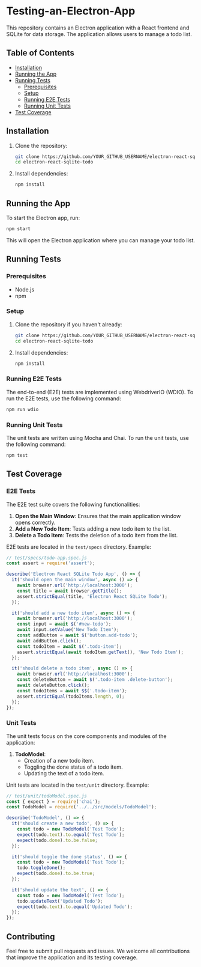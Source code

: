 # Testing-an-Electron-App


This repository contains an Electron application with a React frontend and SQLite for data storage. The application allows users to manage a todo list.

## Table of Contents
- [Installation](#installation)
- [Running the App](#running-the-app)
- [Running Tests](#running-tests)
  - [Prerequisites](#prerequisites)
  - [Setup](#setup)
  - [Running E2E Tests](#running-e2e-tests)
  - [Running Unit Tests](#running-unit-tests)
- [Test Coverage](#test-coverage)

## Installation

1. Clone the repository:
   ```sh
   git clone https://github.com/YOUR_GITHUB_USERNAME/electron-react-sqlite-todo.git
   cd electron-react-sqlite-todo
   ```

2. Install dependencies:
   ```sh
   npm install
   ```

## Running the App

To start the Electron app, run:
```sh
npm start
```

This will open the Electron application where you can manage your todo list.

## Running Tests

### Prerequisites

- Node.js
- npm

### Setup

1. Clone the repository if you haven't already:
   ```sh
   git clone https://github.com/YOUR_GITHUB_USERNAME/electron-react-sqlite-todo.git
   cd electron-react-sqlite-todo
   ```
2. Install dependencies:
   ```sh
   npm install
   ```

### Running E2E Tests

The end-to-end (E2E) tests are implemented using WebdriverIO (WDIO). To run the E2E tests, use the following command:
```sh
npm run wdio
```

### Running Unit Tests

The unit tests are written using Mocha and Chai. To run the unit tests, use the following command:
```sh
npm test
```

## Test Coverage

### E2E Tests

The E2E test suite covers the following functionalities:

1. **Open the Main Window**: Ensures that the main application window opens correctly.
2. **Add a New Todo Item**: Tests adding a new todo item to the list.
3. **Delete a Todo Item**: Tests the deletion of a todo item from the list.

E2E tests are located in the `test/specs` directory. Example:
```js
// test/specs/todo-app.spec.js
const assert = require('assert');

describe('Electron React SQLite Todo App', () => {
  it('should open the main window', async () => {
    await browser.url('http://localhost:3000');
    const title = await browser.getTitle();
    assert.strictEqual(title, 'Electron React SQLite Todo');
  });

  it('should add a new todo item', async () => {
    await browser.url('http://localhost:3000');
    const input = await $('#new-todo');
    await input.setValue('New Todo Item');
    const addButton = await $('button.add-todo');
    await addButton.click();
    const todoItem = await $('.todo-item');
    assert.strictEqual(await todoItem.getText(), 'New Todo Item');
  });

  it('should delete a todo item', async () => {
    await browser.url('http://localhost:3000');
    const deleteButton = await $('.todo-item .delete-button');
    await deleteButton.click();
    const todoItems = await $$('.todo-item');
    assert.strictEqual(todoItems.length, 0);
  });
});
```

### Unit Tests

The unit tests focus on the core components and modules of the application:

1. **TodoModel**:
   - Creation of a new todo item.
   - Toggling the done status of a todo item.
   - Updating the text of a todo item.

Unit tests are located in the `test/unit` directory. Example:
```js
// test/unit/todoModel.spec.js
const { expect } = require('chai');
const TodoModel = require('../../src/models/TodoModel');

describe('TodoModel', () => {
  it('should create a new todo', () => {
    const todo = new TodoModel('Test Todo');
    expect(todo.text).to.equal('Test Todo');
    expect(todo.done).to.be.false;
  });

  it('should toggle the done status', () => {
    const todo = new TodoModel('Test Todo');
    todo.toggleDone();
    expect(todo.done).to.be.true;
  });

  it('should update the text', () => {
    const todo = new TodoModel('Test Todo');
    todo.updateText('Updated Todo');
    expect(todo.text).to.equal('Updated Todo');
  });
});
```

## Contributing

Feel free to submit pull requests and issues. We welcome all contributions that improve the application and its testing coverage.

